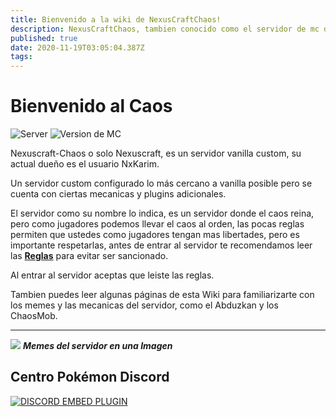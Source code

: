 ```yaml
---
title: Bienvenido a la wiki de NexusCraftChaos!
description: NexusCraftChaos, tambien conocido como el servidor de mc de cp, 2c2p o 2n2m.
published: true
date: 2020-11-19T03:05:04.387Z
tags: 
---
```


# Bienvenido al Caos
![Server](https://img.shields.io/badge/IP:-nexuscraftchaos.serv.gs-red.svg) ![Version de MC](https://img.shields.io/badge/Version:-1.16.4-sucess.svg)

Nexuscraft-Chaos o solo Nexuscraft, es un servidor vanilla custom, su actual dueño es el usuario NxKarim.

Un servidor custom configurado lo más cercano a vanilla posible pero se cuenta con ciertas mecanicas y plugins adicionales.

El servidor como su nombre lo indica, es un servidor donde el caos reina, pero como jugadores podemos llevar el caos al orden, las pocas reglas permiten que ustedes como jugadores tengan mas libertades, pero es importante respetarlas, antes de entrar al servidor te recomendamos leer las [**Reglas**](./info/reglas) para evitar ser sancionado.

Al entrar al servidor aceptas que leiste las reglas.

Tambien puedes leer algunas páginas de esta Wiki para familiarizarte con los memes y las mecanicas del servidor, como el Abduzkan y los ChaosMob.

<!-- 
- [**Abduzkan (Objeto)**](./abduzkan)
- [**Mob Raids**](./chaosmob)
- [**Reglas**](./reglas)
- [**Staff, Donadores y Streamers**](./staff)
- [**Iniciativa LeaveServer**](./leaveserver)
-->
---
![](https://cdn.discordapp.com/attachments/556529167529803776/592191934903222292/cp.png)
***Memes del servidor en una Imagen***

<!--## ¿Cómo edito en la Wiki?
Editar en esta wiki es fácil, solo debes dale click al ícono que esta en la parte superior derecha de la wiki y registrarte con **Discord** (Ese es el único metodo de registro que esta activo, esto ayuda a evitar bandalismo en la wiki).

Para evitar ser baneado de la wiki debes seguir y estas normas a la hora de editar:
- Aplican las reglas de [Centro Pokémon](https://discord.gg/cpokemon)
- No debes editar las páginas especiales del servidor ([Anuncios](./anuncios), [Reglas](./reglas), [Staff](./staff)).
- No debes alterar fatalmente ninguno de los articulos.
- **ESTA TOTALMENTE PROHIBIDO PONER IMAGENES NSFW EN ESTA WIKI.**-->

## Centro Pokémon Discord
<a href="https://discord.gg/cpokemon">![DISCORD EMBED PLUGIN](https://discordapp.com/api/guilds/118264827201191937/widget.png?style=banner2)</a>